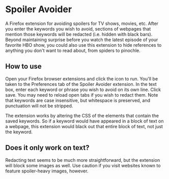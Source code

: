 # Spoiler Avoider
A Firefox extension for avoiding spoilers for TV shows, movies, etc. After you
enter the keywords you wish to avoid, sections of webpages that mention those 
keywords will be redacted (i.e. hidden with black bars). Beyond maintaining 
surprise before you watch the latest episode of your favorite HBO show, you could
also use this extension to hide references to anything you don't want to read
about, from spiders to pinochle.

## How to use
Open your Firefox browser extensions and click the icon to run. You'll be taken
to the Preferences tab of the Spoiler Avoider extension. In the text box, enter
each keyword or phrase you wish to avoid on its own line. Click save. You may
need to reload open tabs if you wish to redact them. Note that keywords are 
case insensitive, but whitespace is preserved, and punctuation will not be stripped.

The extension works by altering the CSS of the elements that contain the saved 
keywords. So if a keyword would have appeared in a block of text on a webpage, 
this extension would black out that entire block of text, not just the keyword.

## Does it only work on text?
Redacting text seems to be much more straightforward, but the extension will block
some images as well. Use caution if you visit websites known to feature spoiler-heavy
images, however.
